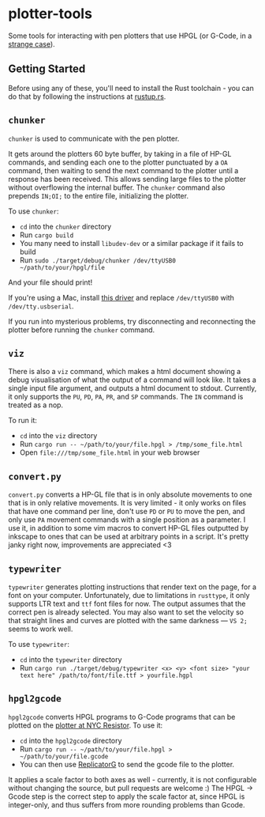 # plotter-tools

Some tools for interacting with pen plotters that use HPGL (or G-Code, in a [strange case](https://trmm.net/Plotter)).

## Getting Started

Before using any of these, you'll need to install the Rust toolchain - you can
do that by following the instructions at [rustup.rs](https://rustup.rs).

## `chunker`

`chunker` is used to communicate with the pen plotter.

It gets around the plotters 60 byte buffer, by taking in a file of HP-GL
commands, and sending each one to the plotter punctuated by a `OA` command,
then waiting to send the next command to the plotter until a response has been
received. This allows sending large files to the plotter without overflowing
the internal buffer. The `chunker` command also prepends `IN;OI;` to the entire
file, initializing the plotter.

To use `chunker`:

* `cd` into the `chunker` directory
* Run `cargo build`
* You many need to install `libudev-dev` or a similar package if it fails to
  build
* Run `sudo ./target/debug/chunker /dev/ttyUSB0 ~/path/to/your/hpgl/file`

And your file should print!

If you're using a Mac, install [this driver](http://www.prolific.com.tw/US/ShowProduct.aspx?p_id=229&pcid=41)
and replace `/dev/ttyUSB0` with `/dev/tty.usbserial`.

If you run into mysterious problems, try disconnecting and reconnecting the
plotter before running the `chunker` command.

## `viz`

There is also a `viz` command, which makes a html document showing a debug
visualisation of what the output of a command will look like. It takes a single
input file argument, and outputs a html document to stdout. Currently, it only
supports the `PU`, `PD`, `PA`, `PR`, and `SP` commands. The `IN` command is
treated as a nop.

To run it:

* `cd` into the `viz` directory
* Run `cargo run -- ~/path/to/your/file.hpgl > /tmp/some_file.html`
* Open `file:///tmp/some_file.html` in your web browser

## `convert.py`

`convert.py` converts a HP-GL file that is in only absolute movements to one
that is in only relative movements. It is very limited - it only works on files
that have one command per line, don't use `PD` or `PU` to move the pen, and
only use `PA` movement commands with a single position as a parameter. I use
it, in addition to some vim macros to convert HP-GL files outputted by inkscape
to ones that can be used at arbitrary points in a script. It's pretty janky
right now, improvements are appreciated <3

## `typewriter`

`typewriter` generates plotting instructions that render text on the page, for
a font on your computer. Unfortunately, due to limitations in `rusttype`, it
only supports LTR text and `ttf` font files for now. The output assumes that
the correct pen is already selected. You may also want to set the velocity so
that straight lines and curves are plotted with the same darkness — `VS 2;`
seems to work well.

To use `typewriter`:

* `cd` into the `typewriter` directory
* Run `cargo run ./target/debug/typewriter <x> <y> <font size> "your text here" /path/to/font/file.ttf > yourfile.hgpl`

## `hpgl2gcode`

`hpgl2gcode` converts HPGL programs to G-Code programs that can be plotted on
the [plotter at NYC Resistor](https://trmm.net/Plotter). To use it:

* `cd` into the `hpgl2gcode` directory
* Run `cargo run -- ~/path/to/your/file.hpgl > ~/path/to/your/file.gcode`
* You can then use [ReplicatorG](http://replicat.org/) to send the gcode file to the plotter.

It applies a scale factor to both axes as well - currently, it is not configurable without changing
the source, but pull requests are welcome :) The HPGL -> Gcode step is the correct step to apply
the scale factor at, since HPGL is integer-only, and thus suffers from more rounding problems than
Gcode.
